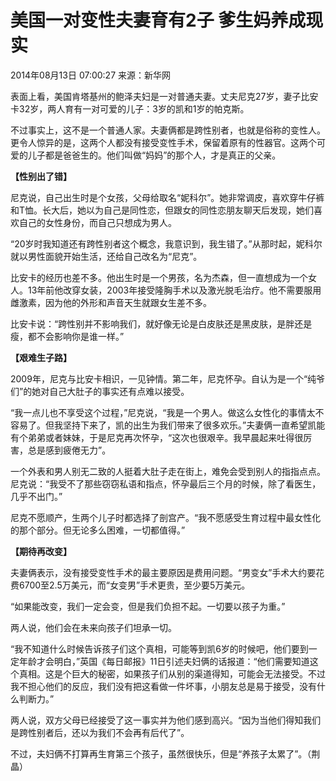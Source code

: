# 美国一对变性夫妻育有2子 爹生妈养成现实

2014年08月13日 07:00:27 来源：新华网

表面上看，美国肯塔基州的鲍泽夫妇是一对普通夫妻。丈夫尼克27岁，妻子比安卡32岁，两人育有一对可爱的儿子：3岁的凯和1岁的帕克斯。

不过事实上，这不是一个普通人家。夫妻俩都是跨性别者，也就是俗称的变性人。更令人惊异的是，这两个人都没有接受变性手术，保留着原有的性器官。这两个可爱的儿子都是爸爸生的。他们叫做“妈妈”的那个人，才是真正的父亲。

**【性别出了错】**

尼克说，自己出生时是个女孩，父母给取名“妮科尔”。她非常调皮，喜欢穿牛仔裤和T恤。长大后，她以为自己是同性恋，但跟女的同性恋朋友聊天后发现，她们喜欢自己的女性身份，而自己只想成为男人。

“20岁时我知道还有跨性别者这个概念，我意识到，我生错了。”从那时起，妮科尔就以男性面貌开始生活，还给自己改名为“尼克”。

比安卡的经历也差不多。他出生时是一个男孩，名为杰森，但一直想成为一个女人。13年前他改穿女装，2003年接受隆胸手术以及激光脱毛治疗。他不需要服用雌激素，因为他的外形和声音天生就跟女生差不多。

比安卡说：“跨性别并不影响我们，就好像无论是白皮肤还是黑皮肤，是胖还是瘦，都不会影响你是谁一样。”

**【艰难生子路】**

2009年，尼克与比安卡相识，一见钟情。第二年，尼克怀孕。自认为是一个“纯爷们”的她对自己大肚子的事实还有点难以接受。

“我一点儿也不享受这个过程，”尼克说，“我是一个男人。做这么女性化的事情太不容易了。但我坚持下来了，凯的出生为我们带来了很多欢乐。”夫妻俩一直希望凯能有个弟弟或者妹妹，于是尼克再次怀孕，“这次也很艰辛。我早晨起来吐得很厉害，总是感到疲倦无力”。

一个外表和男人别无二致的人挺着大肚子走在街上，难免会受到别人的指指点点。尼克说：“我受不了那些窃窃私语和指点，怀孕最后三个月的时候，除了看医生，几乎不出门。”

尼克不愿顺产，生两个儿子时都选择了剖宫产。“我不愿感受生育过程中最女性化的那个部分。但无论多么困难，一切都值得。”

**【期待再改变】**

夫妻俩表示，没有接受变性手术的最主要原因是费用问题。“男变女”手术大约要花费6700至2.5万美元，而“女变男”手术更贵，至少要5万美元。

“如果能改变，我们一定会变，但是我们负担不起。一切要以孩子为重。”

两人说，他们会在未来向孩子们坦承一切。

“我不知道什么时候告诉孩子们这个真相，可能等到凯6岁的时候吧，他们要到一定年龄才会明白，”英国《每日邮报》11日引述夫妇俩的话报道：“他们需要知道这个真相。这是个巨大的秘密，如果孩子们从别的渠道得知，可能会无法接受。不过我不担心他们的反应，我们没有把这看做一件坏事，小朋友总是易于接受，没有什么判断力。”

两人说，双方父母已经接受了这一事实并为他们感到高兴。“因为当他们得知我们是跨性别者后，还以为我们不会再有后代了”。

不过，夫妇俩不打算再生育第三个孩子，虽然很快乐，但是“养孩子太累了”。（荆晶）